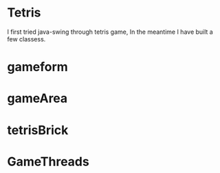 # Tetris

I first tried java-swing through tetris game,
In the meantime I have built a few classess.

# gameform
# gameArea
# tetrisBrick
# GameThreads
